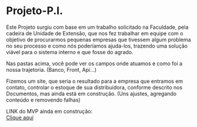 # Projeto-P.I.

Este Projeto surgiu com base em um trabalho solicitado na Faculdade, pela cadeira de Unidade de Extensão, que nos fez trabalhar em equipe com o objetivo de procurarmos pequenas empresas que tivessem algum problema no seu processo e como nós poderíamos ajuda-los, trazendo uma solução viável para o sistema interno e que fosse do agrado. 

Nas pastas acima, você pode ver os campos onde atuamos e como foi a nossa trajetoria. (Banco, Front, Api...)


Fizemos um site, que seria o resultado para a empresa que entramos em contato, controlar o estoque de sua distribuidora, conforme descrito nos Documentos, mas ainda está em construção.
(Uns ajustes, agregando conteúdo e removendo falhas)


LINK do MVP ainda em construção:
<br>
<a href ='https://azsolutions.pythonanywhere.com' target='_blank'>Clique aqui</a>

